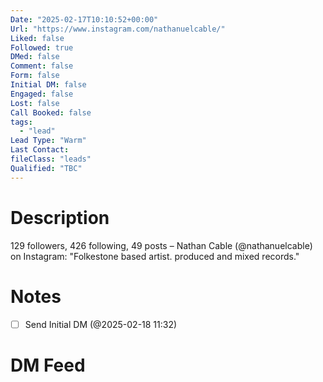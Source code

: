 ```yaml
---
Date: "2025-02-17T10:10:52+00:00"
Url: "https://www.instagram.com/nathanuelcable/"
Liked: false
Followed: true
DMed: false
Comment: false
Form: false
Initial DM: false
Engaged: false
Lost: false
Call Booked: false
tags:
  - "lead"
Lead Type: "Warm"
Last Contact:
fileClass: "leads"
Qualified: "TBC"
---
```

# Description
129 followers, 426 following, 49 posts – Nathan Cable (@nathanuelcable) on Instagram: "Folkestone based artist. produced and mixed records."
# Notes
- [ ] Send Initial DM (@2025-02-18 11:32)
# DM Feed